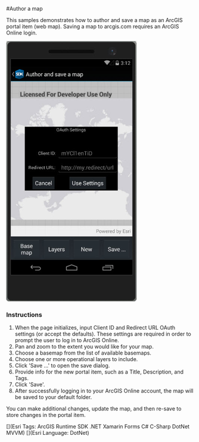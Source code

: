#Author a map

This samples demonstrates how to author and save a map as an ArcGIS portal item (web map). Saving a map to arcgis.com requires an ArcGIS Online login.

<img src="AuthorMap.jpg" width="350"/>

### Instructions

1. When the page initializes, input Client ID and Redirect URL OAuth settings (or accept the defaults). These settings are required in order to prompt the user to log in to ArcGIS Online.
2. Pan and zoom to the extent you would like for your map. 
3. Choose a basemap from the list of available basemaps. 
4. Choose one or more operational layers to include.
5. Click 'Save ...' to open the save dialog.
6. Provide info for the new portal item, such as a Title, Description, and Tags. 
7. Click 'Save'. 
8. After successfully logging in to your ArcGIS Online account, the map will be saved to your default folder. 
 
You can make additional changes, update the map, and then re-save to store changes in the portal item.

[](Esri Tags: ArcGIS Runtime SDK .NET Xamarin Forms C# C-Sharp DotNet MVVM)
[](Esri Language: DotNet)
